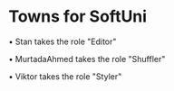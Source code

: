 # Towns for SoftUni
• Stan takes the role "Editor"

• MurtadaAhmed takes the role "Shuffler"

• Viktor takes the role "Styler"
